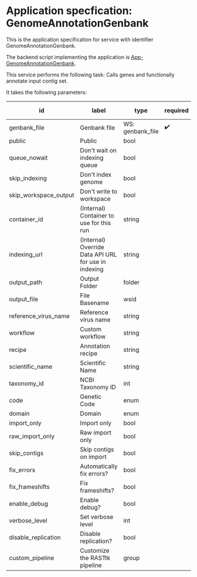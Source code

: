 
# Application specfication: GenomeAnnotationGenbank

This is the application specification for service with identifier GenomeAnnotationGenbank.

The backend script implementing the application is [App-GenomeAnnotationGenbank](service-scripts/App-GenomeAnnotationGenbank.pm).

This service performs the following task:   Calls genes and functionally annotate input contig set.

It takes the following parameters:

| id | label | type | required | default value |
| -- | ----- | ---- | -------- | ------------ |
| genbank_file | Genbank file | WS: genbank_file  | :heavy_check_mark: |  |
| public | Public | bool  |  | 0 |
| queue_nowait | Don't wait on indexing queue | bool  |  | 0 |
| skip_indexing | Don't index genome | bool  |  | 0 |
| skip_workspace_output | Don't write to workspace | bool  |  | 0 |
| container_id | (Internal) Container to use for this run | string  |  |  |
| indexing_url | (Internal) Override Data API URL for use in indexing | string  |  |  |
| output_path | Output Folder | folder  |  |  |
| output_file | File Basename | wsid  |  |  |
| reference_virus_name | Reference virus name | string  |  |  |
| workflow | Custom workflow | string  |  |  |
| recipe | Annotation recipe | string  |  |  |
| scientific_name | Scientific Name | string  |  |  |
| taxonomy_id | NCBI Taxonomy ID | int  |  |  |
| code | Genetic Code | enum  |  |  |
| domain | Domain | enum  |  | Bacteria |
| import_only | Import only | bool  |  |  |
| raw_import_only | Raw import only | bool  |  |  |
| skip_contigs | Skip contigs on import | bool  |  |  |
| fix_errors | Automatically fix errors? | bool  |  |  |
| fix_frameshifts | Fix frameshifts? | bool  |  |  |
| enable_debug | Enable debug? | bool  |  |  |
| verbose_level | Set verbose level | int  |  |  |
| disable_replication | Disable replication? | bool  |  |  |
| custom_pipeline | Customize the RASTtk pipeline | group  |  |  |

